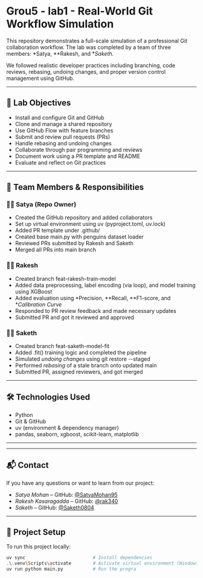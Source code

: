 # Grou5 - lab1 - Real-World Git Workflow Simulation



This repository demonstrates a full-scale simulation of a professional Git collaboration workflow. The lab was completed by a team of three members: *Satya, **Rakesh, and **Saketh*.



We followed realistic developer practices including branching, code reviews, rebasing, undoing changes, and proper version control management using GitHub.



---



## 🎯 Lab Objectives



- Install and configure Git and GitHub
- Clone and manage a shared repository
- Use GitHub Flow with feature branches
- Submit and review pull requests (PRs)
- Handle rebasing and undoing changes
- Collaborate through pair programming and reviews
- Document work using a PR template and README
- Evaluate and reflect on Git practices



---



## 👥 Team Members & Responsibilities



### 🧑‍💼 Satya (Repo Owner)
- Created the GitHub repository and added collaborators
- Set up virtual environment using uv (pyproject.toml, uv.lock)
- Added PR template under .github/
- Created base main.py with penguins dataset loader
- Reviewed PRs submitted by Rakesh and Saketh
- Merged all PRs into main branch



### 🧑‍💻 Rakesh
- Created branch feat-rakesh-train-model
- Added data preprocessing, label encoding (via loop), and model training using XGBoost
- Added evaluation using *Precision, **Recall, **F1-score, and **Calibration Curve*
- Responded to PR review feedback and made necessary updates
- Submitted PR and got it reviewed and approved



### 🧑‍🔬 Saketh
- Created branch feat-saketh-model-fit
- Added .fit() training logic and completed the pipeline
- Simulated *undoing changes* using git restore --staged
- Performed *rebasing* of a stale branch onto updated main
- Submitted PR, assigned reviewers, and got merged



---



## 🛠 Technologies Used



- Python
- Git & GitHub
- uv (environment & dependency manager)
- pandas, seaborn, xgboost, scikit-learn, matplotlib



---
---

## 📬 Contact

If you have any questions or want to learn from our project:

- *Satya Mohan* – GitHub: [@SatyaMohan95](https://github.com/SatyaMohan95)  
- *Rakesh Kasaragadda* – GitHub: [@rak340](https://github.com/rak340)  
- *Saketh* – GitHub: [@Saketh0804](https://github.com/Saketh0804)

---



## 🚀 Project Setup



To run this project locally:



```bash
uv sync                         # Install dependencies
.\.venv\Scripts\activate        # Activate virtual environment (Windows CMD)
uv run python main.py           # Run the progra
